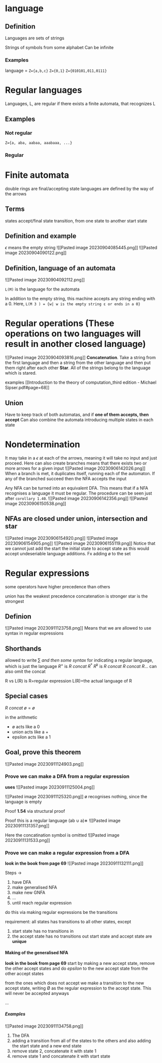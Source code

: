 # language
## Definition
Languages are sets of strings

Strings of symbols from some alphabet
Can be infinite
### Examples
language = `Z={a,b,c}`
`Z={0,1}`
`Z={010101,011,0111}`

# Regular languages
Languages, L,  are regular if there exists a finite automata, that recognizes L
## Examples
### Not regular
`Z={a, aba, aabaa, aaabaaa, ...}`
### Regular

# Finite automata
double rings are final/accepting state
languages are defined by the way of the arrows

## Terms
states
accept/final state
transition, from one state to another
start state

## Definition and example
$\epsilon$ means the empty string
![[Pasted image 20230904085445.png]]
![[Pasted image 20230904090122.png]]

## Definition, language of an automata
![[Pasted image 20230904092112.png]]

`L(M)` is the language for the automata

In addition to the empty string, this machine accepts any string ending with a 0. Here,
`L(M 3 ) = {w| w is the empty string ε or ends in a 0}`

# Regular operations (These operations on two languages will result in another closed language)
![[Pasted image 20230904093816.png]]
**Concatenation**. Take a string from the first language and then a string from the other language and then put them right after each other
**Star**. All of the strings belong to the language which is stared.

examples
[[Introduction to the theory of computation_third edition - Michael Sipser.pdf#page=68]]

## Union
Have to keep track of both automatas, and if **one of them accepts, then accept**
Can also combine the automata introducing multiple states in each state

# Nondetermination
It may take in a $\epsilon$ at each of the arrows, meaning it will take no input and just proceed. Here can also create branches
means that there exists two or more arrows for a given input
![[Pasted image 20230906142026.png]]
When a branch is met, it duplicates itself, running each of the automaton. If any of the branched succeed then the NFA accepts the input

Any NFA can be turned into an equivalent DFA. This means that if a NFA recognises a language it must be regular.
The procedure can be seen just after `corollary 1.40`. 
![[Pasted image 20230906142356.png]]
![[Pasted image 20230906150538.png]]

## NFAs are closed under union, intersection and star
![[Pasted image 20230906154920.png]]
![[Pasted image 20230906154905.png]]
![[Pasted image 20230906155119.png]]
Notice that we cannot just add the start the initial state to accept state as this would accept undeseriable language additions. Fx adding ø to the set
# Regular expressions
some operators have higher precedence than others

union has the weakest precedence
concatenation is stronger
star is the strongest
## Definion
![[Pasted image 20230911123758.png]]
Means that we are allowed to use syntax in regular expressions
## Shorthands
allowed to write $\sum$ _and then some syntax_ for indicating a regular language, which is just the language
$R^+$  is $R\ concat\ R^*$
$R^k$ is $R\ concat\ R\ concat\ R\dots$
can also omit the concat

R vs L(R) is
R=regular expression
L(R)=the actual language of R

## Special cases
$R\ concat\ ø=ø$

in the arithmetic 
* ø acts like a 0
* union acts like a +
* epsilon acts like a 1

## Goal, prove this theorem
![[Pasted image 20230911124903.png]]

### Prove we can make a DFA from a regular expression
**uses**
![[Pasted image 20230911125004.png]]

![[Pasted image 20230911125320.png]]
ø recognises nothing, since the language is empty

Proof **1.54** via structural proof


Proof this is a regular language (ab ∪ a)∗
![[Pasted image 20230911131357.png]]

Here the concatination symbol is omitted
![[Pasted image 20230911131533.png]]

### Prove we can make a regular expression from a DFA
**look in the book from page 69**
![[Pasted image 20230911132111.png]]

Steps -> 
1. have DFA
2. make generalised NFA
3. make new GNFA
4. ...
5. until reach regular expression


do this via making regular expressions be the transitions

requirement: all states has transitions to all other states, except
1. start state has no transitions in
2. the accept state has no transitions out
start state and accept state are **unique**

#### Making of the generalised NFA
**look in the book from page 69**
start by making a new accept state, remove the other accept states and do _epsilon_ to the new accept state from the other accept states

from the ones which does not accept we make a transition to the new accept state, writing Ø as the regular expression to the accept state. This will never be accepted anyways

...

##### Examples
![[Pasted image 20230911134758.png]]
1. The DFA
2. adding a transition from all of the states to the others and also adding the start state and a new end state
3. remove state 2, concatenate it with state 1
4. remove state 1 and concatenate it with start state


